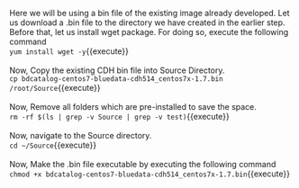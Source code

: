 Here we will be using a bin file of the existing image already developed. Let us download a .bin file to the directory we have created in the earlier step. 
<br>
Before that, let us install wget package. For doing so, execute the following command
<br>
`yum install wget -y`{{execute}}<br>
<br>
Now, Copy the existing CDH bin file into Source Directory.
<br>
`cp bdcatalog-centos7-bluedata-cdh514_centos7x-1.7.bin /root/Source`{{execute}}
<br>
<br>
Now, Remove all folders which are pre-installed to save the space.
<br>
`rm -rf $(ls | grep -v Source | grep -v test)`{{execute}}
<br>
<br>
Now, navigate to the Source directory.
<br>
`cd ~/Source`{{execute}}
<br>
<br>
Now, Make the .bin file executable by executing the following command<br>
`chmod +x bdcatalog-centos7-bluedata-cdh514_centos7x-1.7.bin`{{execute}}

